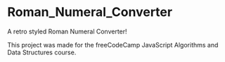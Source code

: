 # Roman_Numeral_Converter
A retro styled Roman Numeral Converter!

This project was made for the freeCodeCamp JavaScript Algorithms and Data Structures course.

